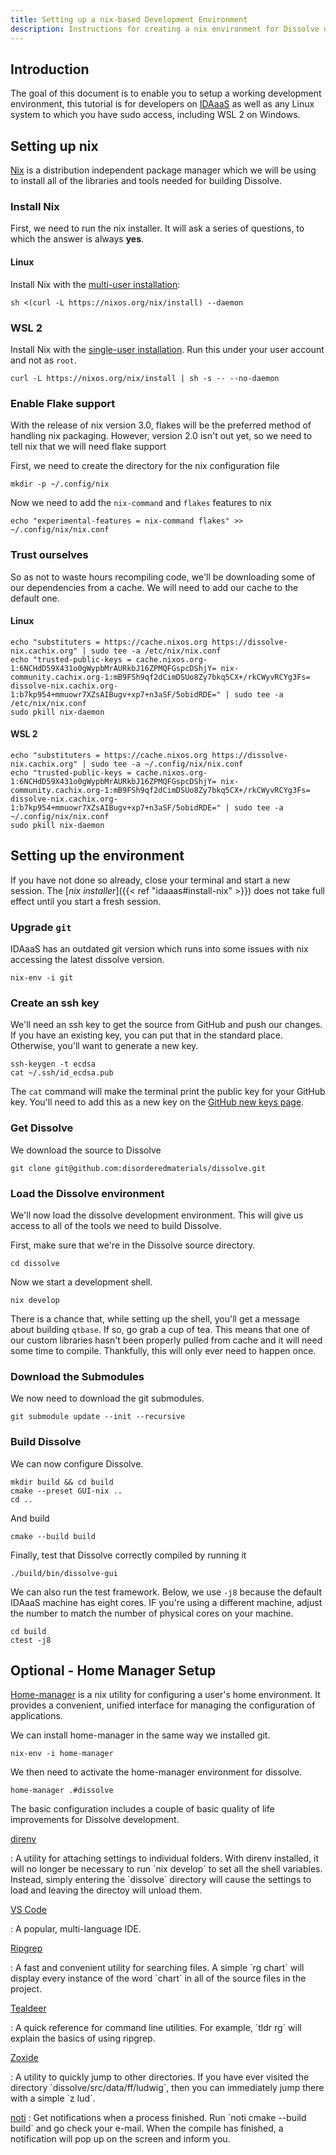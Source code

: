 ```yaml
---
title: Setting up a nix-based Development Environment
description: Instructions for creating a nix environment for Dissolve development.
---
```


## Introduction

The goal of this document is to enable you to setup a working
development environment, this tutorial is for developers on [IDAaaS](https://dev.analysis.stfc.ac.uk) 
as well as any Linux system to which you have sudo access, including WSL 2 on Windows.

## Setting up nix

[Nix](http://nixos.org) is a distribution independent package manager
which we will be using to install all of the libraries and tools needed
for building Dissolve.

### Install Nix

First, we need to run the nix installer. It will ask a series of
questions, to which the answer is always **yes**.

#### Linux

Install Nix with the [multi-user installation](https://nixos.org/manual/nix/stable/installation/multi-user.html):

```shell
sh <(curl -L https://nixos.org/nix/install) --daemon
```

### WSL 2

Install Nix with the [single-user installation](https://nixos.org/manual/nix/stable/installation/single-user.html).
Run this under your user account and not as `root`.

```shell
curl -L https://nixos.org/nix/install | sh -s -- --no-daemon
```

### Enable Flake support

With the release of nix version 3.0, flakes will be the preferred method
of handling nix packaging. However, version 2.0 isn\'t out yet, so we
need to tell nix that we will need flake support

First, we need to create the directory for the nix configuration file

```shell
mkdir -p ~/.config/nix
```

Now we need to add the `nix-command` and `flakes` features to nix

```shell
echo "experimental-features = nix-command flakes" >> ~/.config/nix/nix.conf
```

### Trust ourselves

So as not to waste hours recompiling code, we\'ll be downloading some of
our dependencies from a cache. We will need to add our cache to the
default one.

#### Linux

```shell
echo "substituters = https://cache.nixos.org https://dissolve-nix.cachix.org" | sudo tee -a /etc/nix/nix.conf
echo "trusted-public-keys = cache.nixos.org-1:6NCHdD59X431o0gWypbMrAURkbJ16ZPMQFGspcDShjY= nix-community.cachix.org-1:mB9FSh9qf2dCimDSUo8Zy7bkq5CX+/rkCWyvRCYg3Fs= dissolve-nix.cachix.org-1:b7kp954+mmuowr7XZsAIBugv+xp7+n3aSF/5obidRDE=" | sudo tee -a /etc/nix/nix.conf
sudo pkill nix-daemon
```

#### WSL 2

```shell
echo "substituters = https://cache.nixos.org https://dissolve-nix.cachix.org" | sudo tee -a ~/.config/nix/nix.conf
echo "trusted-public-keys = cache.nixos.org-1:6NCHdD59X431o0gWypbMrAURkbJ16ZPMQFGspcDShjY= nix-community.cachix.org-1:mB9FSh9qf2dCimDSUo8Zy7bkq5CX+/rkCWyvRCYg3Fs= dissolve-nix.cachix.org-1:b7kp954+mmuowr7XZsAIBugv+xp7+n3aSF/5obidRDE=" | sudo tee -a ~/.config/nix/nix.conf
sudo pkill nix-daemon
```

## Setting up the environment

If you have not done so already, close your terminal and start a new
session. The [*nix installer*]({{< ref "idaaas#install-nix" >}}) does
not take full effect until you start a fresh session.

### Upgrade `git`

IDAaaS has an outdated git version which runs into some issues with nix
accessing the latest dissolve version.

```shell
nix-env -i git
```

### Create an ssh key

We'll need an ssh key to get the source from GitHub and push our
changes. If you have an existing key, you can put that in the standard
place. Otherwise, you'll want to generate a new key.

```shell
ssh-keygen -t ecdsa
cat ~/.ssh/id_ecdsa.pub
```

The `cat` command will make the terminal print the public key
for your GitHub key. You\'ll need to add this as a new key on the
[GitHub new keys page](https://github.com/settings/keys).

### Get Dissolve

We download the source to Dissolve

```shell
git clone git@github.com:disorderedmaterials/dissolve.git
```

### Load the Dissolve environment

We\'ll now load the dissolve development environment. This will give us
access to all of the tools we need to build Dissolve.

First, make sure that we're in the Dissolve source directory.

```shell
cd dissolve
```

Now we start a development shell.

```shell
nix develop
```

There is a chance that, while setting up the shell, you\'ll get a
message about building `qtbase`. If so, go grab a cup of tea.
This means that one of our custom libraries hasn't been properly pulled
from cache and it will need some time to compile. Thankfully, this will
only ever need to happen once.

### Download the Submodules

We now need to download the git submodules.

``` shell
git submodule update --init --recursive
```

### Build Dissolve

We can now configure Dissolve.

```shell
mkdir build && cd build
cmake --preset GUI-nix ..
cd ..
```

And build

```shell
cmake --build build
```

Finally, test that Dissolve correctly compiled by running it

```shell
./build/bin/dissolve-gui
```

We can also run the test framework. Below, we use `-j8` because the default IDAaaS machine has eight cores. IF you're using a
different machine, adjust the number to match the number of physical
cores on your machine.

```shell
cd build
ctest -j8
```

## Optional - Home Manager Setup

[Home-manager](https://github.com/nix-community/home-manager) is a nix
utility for configuring a user's home environment. It provides a
convenient, unified interface for managing the configuration of
applications.

We can install home-manager in the same way we installed git.

```shell
nix-env -i home-manager
```

We then need to activate the home-manager environment for dissolve.

```shell
home-manager .#dissolve
```

The basic configuration includes a couple of basic quality of life
improvements for Dissolve development.

[direnv](https://direnv.net/)

: A utility for attaching settings to individual folders. With direnv
installed, it will no longer be necessary to run \`nix develop\` to
set all the shell variables. Instead, simply entering the
\`dissolve\` directory will cause the settings to load and leaving
the directoy will unload them.

[VS Code](https://code.visualstudio.com/)

: A popular, multi-language IDE.

[Ripgrep](https://github.com/BurntSushi/ripgrep)

: A fast and convenient utility for searching files. A simple \`rg
chart\` will display every instance of the word \`chart\` in all of
the source files in the project.

[Tealdeer](https://github.com/dbrgn/tealdeer)

: A quick reference for command line utilities. For example, \`tldr
rg\` will explain the basics of using ripgrep.

[Zoxide](https://github.com/ajeetdsouza/zoxide)

: A utility to quickly jump to other directories. If you have ever
visited the directory \`dissolve/src/data/ff/ludwig\`, then you can
immediately jump there with a simple \`z lud\`.

[noti](https://github.com/variadico/noti)
: Get notifications when a process finished. Run \`noti cmake --build
build\` and go check your e-mail. When the compile has finished, a
notification will pop up on the screen and inform you.
